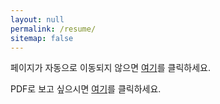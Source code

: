 ```yaml
---
layout: null
permalink: /resume/
sitemap: false
---
```

<!DOCTYPE html>
<html lang="ko">
<head>
  <meta charset="UTF-8">
  <title>Redirecting...</title>
  <script>
    window.open("https://h-levi.notion.site/Resume-8d01f0081b18489199e978bdab38f4b7?source=copy_link", "_blank");
    window.location.href = "/"; // Notion 페이지가 열린 후 현재 페이지는 블로그 메인으로 이동
  </script>
</head>
<body>
  <p>페이지가 자동으로 이동되지 않으면 <a href="https://h-levi.notion.site/Resume-8d01f0081b18489199e978bdab38f4b7?source=copy_link" target="_blank" rel="noopener noreferrer">여기</a>를 클릭하세요.</p>
  <p>PDF로 보고 싶으시면 <a href="/assets/Resume_250805.pdf" target="_blank" rel="noopener noreferrer">여기</a>를 클릭하세요.</p>
</body>
</html>
